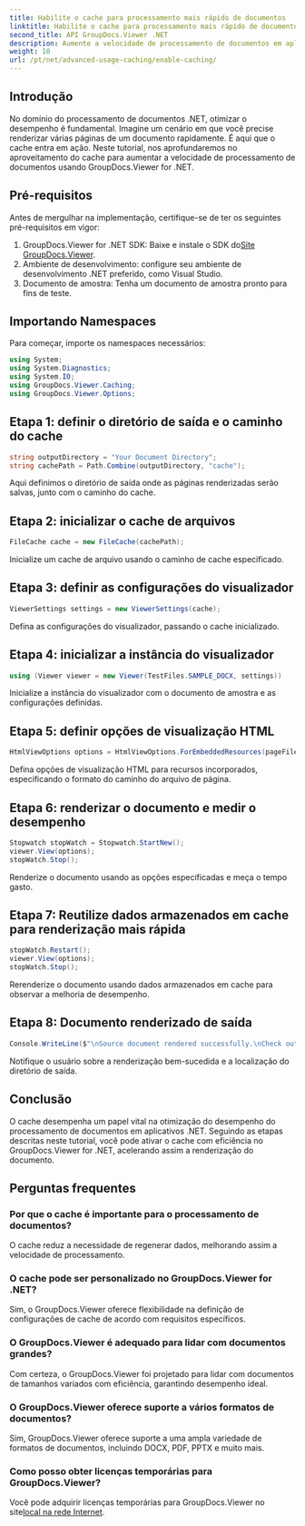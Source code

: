 ```yaml
---
title: Habilite o cache para processamento mais rápido de documentos
linktitle: Habilite o cache para processamento mais rápido de documentos
second_title: API GroupDocs.Viewer .NET
description: Aumente a velocidade de processamento de documentos em aplicativos .NET com GroupDocs.Viewer aproveitando o cache. Otimize o desempenho sem esforço.
weight: 10
url: /pt/net/advanced-usage-caching/enable-caching/
---
```

## Introdução
No domínio do processamento de documentos .NET, otimizar o desempenho é fundamental. Imagine um cenário em que você precise renderizar várias páginas de um documento rapidamente. É aqui que o cache entra em ação. Neste tutorial, nos aprofundaremos no aproveitamento do cache para aumentar a velocidade de processamento de documentos usando GroupDocs.Viewer for .NET.
## Pré-requisitos
Antes de mergulhar na implementação, certifique-se de ter os seguintes pré-requisitos em vigor:
1.  GroupDocs.Viewer for .NET SDK: Baixe e instale o SDK do[Site GroupDocs.Viewer](https://releases.groupdocs.com/viewer/net/).
2. Ambiente de desenvolvimento: configure seu ambiente de desenvolvimento .NET preferido, como Visual Studio.
3. Documento de amostra: Tenha um documento de amostra pronto para fins de teste.

## Importando Namespaces
Para começar, importe os namespaces necessários:
```csharp
using System;
using System.Diagnostics;
using System.IO;
using GroupDocs.Viewer.Caching;
using GroupDocs.Viewer.Options;
```

## Etapa 1: definir o diretório de saída e o caminho do cache
```csharp
string outputDirectory = "Your Document Directory";
string cachePath = Path.Combine(outputDirectory, "cache");
```
Aqui definimos o diretório de saída onde as páginas renderizadas serão salvas, junto com o caminho do cache.
## Etapa 2: inicializar o cache de arquivos
```csharp
FileCache cache = new FileCache(cachePath);
```
Inicialize um cache de arquivo usando o caminho de cache especificado.
## Etapa 3: definir as configurações do visualizador
```csharp
ViewerSettings settings = new ViewerSettings(cache);
```
Defina as configurações do visualizador, passando o cache inicializado.
## Etapa 4: inicializar a instância do visualizador
```csharp
using (Viewer viewer = new Viewer(TestFiles.SAMPLE_DOCX, settings))
```
Inicialize a instância do visualizador com o documento de amostra e as configurações definidas.
## Etapa 5: definir opções de visualização HTML
```csharp
HtmlViewOptions options = HtmlViewOptions.ForEmbeddedResources(pageFilePathFormat);
```
Defina opções de visualização HTML para recursos incorporados, especificando o formato do caminho do arquivo de página.
## Etapa 6: renderizar o documento e medir o desempenho
```csharp
Stopwatch stopWatch = Stopwatch.StartNew();
viewer.View(options);
stopWatch.Stop();
```
Renderize o documento usando as opções especificadas e meça o tempo gasto.
## Etapa 7: Reutilize dados armazenados em cache para renderização mais rápida
```csharp
stopWatch.Restart();
viewer.View(options);
stopWatch.Stop();
```
Rerenderize o documento usando dados armazenados em cache para observar a melhoria de desempenho.
## Etapa 8: Documento renderizado de saída
```csharp
Console.WriteLine($"\nSource document rendered successfully.\nCheck output in {outputDirectory}.");
```
Notifique o usuário sobre a renderização bem-sucedida e a localização do diretório de saída.

## Conclusão
O cache desempenha um papel vital na otimização do desempenho do processamento de documentos em aplicativos .NET. Seguindo as etapas descritas neste tutorial, você pode ativar o cache com eficiência no GroupDocs.Viewer for .NET, acelerando assim a renderização do documento.
## Perguntas frequentes
### Por que o cache é importante para o processamento de documentos?
O cache reduz a necessidade de regenerar dados, melhorando assim a velocidade de processamento.
### O cache pode ser personalizado no GroupDocs.Viewer for .NET?
Sim, o GroupDocs.Viewer oferece flexibilidade na definição de configurações de cache de acordo com requisitos específicos.
### O GroupDocs.Viewer é adequado para lidar com documentos grandes?
Com certeza, o GroupDocs.Viewer foi projetado para lidar com documentos de tamanhos variados com eficiência, garantindo desempenho ideal.
### O GroupDocs.Viewer oferece suporte a vários formatos de documentos?
Sim, GroupDocs.Viewer oferece suporte a uma ampla variedade de formatos de documentos, incluindo DOCX, PDF, PPTX e muito mais.
### Como posso obter licenças temporárias para GroupDocs.Viewer?
 Você pode adquirir licenças temporárias para GroupDocs.Viewer no site[local na rede Internet](https://purchase.groupdocs.com/temporary-license/).
